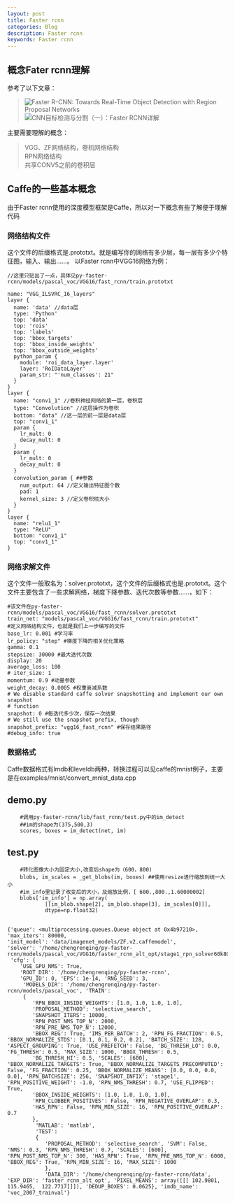 ```yaml
---
layout: post
title: Faster rcnn
categories: Blog
description: Faster rcnn 
keywords: Faster rcnn
---
```


## 概念Fater rcnn理解

参考了以下文章：

>![Faster R-CNN: Towards Real-Time Object Detection with Region Proposal Networks](https://arxiv.org/abs/1506.01497)
><br>![CNN目标检测与分割（一）：Faster RCNN详解](http://blog.csdn.net/zy1034092330/article/details/62044941)

主要需要理解的概念：

>VGG、ZF网络结构，卷机网络结构
><br>RPN网络结构
><br>共享CONV5之前的卷积层

## Caffe的一些基本概念

由于Faster rcnn使用的深度模型框架是Caffe，所以对一下概念有些了解便于理解代码

### 网络结构文件
这个文件的后缀格式是.prototxt。就是编写你的网络有多少层，每一层有多少个特征图，输入、输出……。
以Faster rcnn中VGG16网络为例：
```
//这里只贴出了一点，具体见py-faster-rcnn/models/pascal_voc/VGG16/fast_rcnn/train.prototxt

name: "VGG_ILSVRC_16_layers"
layer {
  name: 'data' //data层
  type: 'Python'
  top: 'data'
  top: 'rois'
  top: 'labels'
  top: 'bbox_targets'
  top: 'bbox_inside_weights'
  top: 'bbox_outside_weights'
  python_param {
    module: 'roi_data_layer.layer'
    layer: 'RoIDataLayer'
    param_str: "'num_classes': 21"
  }
}
layer {
  name: "conv1_1" //卷积神经网络的第一层，卷积层
  type: "Convolution" //这层操作为卷积
  bottom: "data" //这一层的前一层是data层
  top: "conv1_1" 
  param {
    lr_mult: 0
    decay_mult: 0
  }
  param {
    lr_mult: 0
    decay_mult: 0
  }
  convolution_param { ##参数
    num_output: 64 //定义输出特征图个数 
    pad: 1 
    kernel_size: 3 //定义卷积核大小
  }
}
layer {
  name: "relu1_1"
  type: "ReLU"
  bottom: "conv1_1"
  top: "conv1_1"
}
```

### 网络求解文件
这个文件一般取名为：solver.prototxt，这个文件的后缀格式也是.prototxt。这个文件主要包含了一些求解网络，梯度下降参数、迭代次数等参数……，如下：
```
#该文件在py-faster-rcnn/models/pascal_voc/VGG16/fast_rcnn/solver.prototxt
train_net: "models/pascal_voc/VGG16/fast_rcnn/train.prototxt" 
#定义网络结构文件，也就是我们上一步编写的文件  
base_lr: 0.001 #学习率
lr_policy: "step" #梯度下降的相关优化策略 
gamma: 0.1
stepsize: 30000 #最大迭代次数
display: 20
average_loss: 100
# iter_size: 1
momentum: 0.9 #动量参数
weight_decay: 0.0005 #权重衰减系数
# We disable standard caffe solver snapshotting and implement our own snapshot
# function
snapshot: 0 #每迭代多少次，保存一次结果
# We still use the snapshot prefix, though
snapshot_prefix: "vgg16_fast_rcnn" #保存结果路径
#debug_info: true

```

### 数据格式
Caffe数据格式有lmdb和leveldb两种，转换过程可以见caffe的mnist例子，主要是在examples/mnist/convert_mnist_data.cpp



## demo.py
```
    #调用py-faster-rcnn/lib/fast_rcnn/test.py中的im_detect
    ##im的shape为(375,500,3)
    scores, boxes = im_detect(net, im) 
```

## test.py
```
    #转化图像大小为固定大小,改变后shape为（600，800)
    blobs, im_scales = _get_blobs(im, boxes) ##使用resize进行缩放到统一大小
    #im_info里记录了改变后的大小，及缩放比例，[ 600.,800.,1.60000002]
    blobs['im_info'] = np.array(
            [[im_blob.shape[2], im_blob.shape[3], im_scales[0]]],
            dtype=np.float32)
```


## 

```
{'queue': <multiprocessing.queues.Queue object at 0x4b97210>, 
'max_iters': 80000, 
'init_model': 'data/imagenet_models/ZF.v2.caffemodel', 
'solver': '/home/chengrenqing/py-faster-rcnn/models/pascal_voc/VGG16/faster_rcnn_alt_opt/stage1_rpn_solver60k80k.pt',
 'cfg': {
    'USE_GPU_NMS': True, 
    'ROOT_DIR': '/home/chengrenqing/py-faster-rcnn', 
    'GPU_ID': 0, 'EPS': 1e-14, 'RNG_SEED': 3,
     'MODELS_DIR': '/home/chengrenqing/py-faster-rcnn/models/pascal_voc', 'TRAIN': 
     {
        'RPN_BBOX_INSIDE_WEIGHTS': [1.0, 1.0, 1.0, 1.0], 
        'PROPOSAL_METHOD': 'selective_search', 
        'SNAPSHOT_ITERS': 10000, 
        'RPN_POST_NMS_TOP_N': 2000,
        'RPN_PRE_NMS_TOP_N': 12000, 
        'BBOX_REG': True, 'IMS_PER_BATCH': 2, 'RPN_FG_FRACTION': 0.5, 'BBOX_NORMALIZE_STDS': [0.1, 0.1, 0.2, 0.2], 'BATCH_SIZE': 128, 'ASPECT_GROUPING': True, 'USE_PREFETCH': False, 'BG_THRESH_LO': 0.0, 'FG_THRESH': 0.5, 'MAX_SIZE': 1000, 'BBOX_THRESH': 0.5, 
        'BG_THRESH_HI': 0.5, 'SCALES': [600], 'BBOX_NORMALIZE_TARGETS': True, 'BBOX_NORMALIZE_TARGETS_PRECOMPUTED': False, 'FG_FRACTION': 0.25, 'BBOX_NORMALIZE_MEANS': [0.0, 0.0, 0.0, 0.0], 'RPN_BATCHSIZE': 256, 'SNAPSHOT_INFIX': 'stage1', 'RPN_POSITIVE_WEIGHT': -1.0, 'RPN_NMS_THRESH': 0.7, 'USE_FLIPPED': True,
        'BBOX_INSIDE_WEIGHTS': [1.0, 1.0, 1.0, 1.0],
        'RPN_CLOBBER_POSITIVES': False, 'RPN_NEGATIVE_OVERLAP': 0.3,
        'HAS_RPN': False, 'RPN_MIN_SIZE': 16, 'RPN_POSITIVE_OVERLAP': 0.7
        },
         'MATLAB': 'matlab', 
         'TEST': 
         {
            'PROPOSAL_METHOD': 'selective_search', 'SVM': False, 'NMS': 0.3, 'RPN_NMS_THRESH': 0.7, 'SCALES': [600], 'RPN_POST_NMS_TOP_N': 300, 'HAS_RPN': True, 'RPN_PRE_NMS_TOP_N': 6000, 'BBOX_REG': True, 'RPN_MIN_SIZE': 16, 'MAX_SIZE': 1000
            }, 
            'DATA_DIR': '/home/chengrenqing/py-faster-rcnn/data', 'EXP_DIR': 'faster_rcnn_alt_opt', 'PIXEL_MEANS': array([[[ 102.9801,  115.9465,  122.7717]]]), 'DEDUP_BOXES': 0.0625}, 'imdb_name': 'voc_2007_trainval'}
```